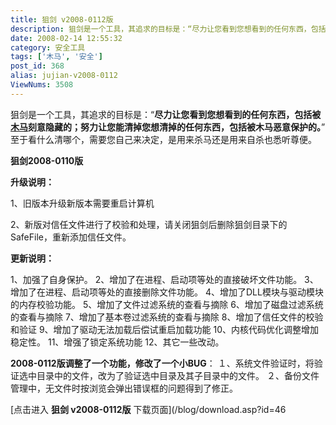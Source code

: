 ```yaml
---
title: 狙剑 v2008-0112版
description: 狙剑是一个工具，其追求的目标是：“尽力让您看到您想看到的任何东西，包括被木马刻意隐藏的；努力让您能清掉您想清掉的任何东西，包括被木马恶意保护的。”至于看什么清哪个，需要您自己来决定，是用来杀马还是用来自杀也悉听尊便。
date: 2008-02-14 12:55:32
category: 安全工具
tags: ['木马', '安全']
post_id: 368
alias: jujian-v2008-0112
ViewNums: 3508
---
```


狙剑是一个工具，其追求的目标是：“**尽力让您看到您想看到的任何东西，包括被[木马](/tags/%E6%9C%A8%E9%A9%AC)刻意隐藏的；努力让您能清掉您想清掉的任何东西，包括被木马恶意保护的。**”
至于看什么清哪个，需要您自己来决定，是用来杀马还是用来自杀也悉听尊便。

**狙剑2008-0110版**

**升级说明：**

1、旧版本升级新版本需要重启计算机

2、新版对信任文件进行了校验和处理，请关闭狙剑后删除狙剑目录下的SafeFile，重新添加信任文件。

**更新说明：**

1、加强了自身保护。
2、增加了在进程、启动项等处的直接破坏文件功能。
3、增加了在进程、启动项等处的直接删除文件功能。
4、增加了DLL模块与驱动模块的内存校验功能。
5、增加了文件过滤系统的查看与摘除
6、增加了磁盘过滤系统的查看与摘除
7、增加了基本卷过滤系统的查看与摘除
8、增加了信任文件的校验和验证
9、增加了驱动无法加载后偿试重启加载功能
10、内核代码优化调整增加稳定性。
11、增强了锁定系统功能
12、其它一些改动。

**2008-0112版调整了一个功能，修改了一个小BUG**：
１、系统文件验证时，将验证选中目录中的文件，改为了验证选中目录及其子目录中的文件。
２、备份文件管理中，无文件时按浏览会弹出错误框的问题得到了修正。

[点击进入 **狙剑 v2008-0112版** 下载页面](/blog/download.asp?id=46

